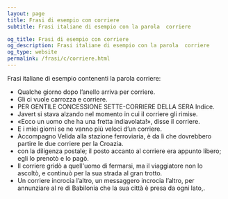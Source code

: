 ```yaml
---
layout: page
title: Frasi di esempio con corriere 
subtitle: Frasi italiane di esempio con la parola  corriere

og_title: Frasi di esempio con corriere 
og_description: Frasi italiane di esempio con la parola  corriere
og_type: website
permalink: /frasi/c/corriere.html
---
```


Frasi italiane di esempio contenenti la parola corriere:


- Qualche giorno dopo l’anello arriva per corriere.
- Gli ci vuole carrozza e corriere.
- PER GENTILE CONCESSIONE SETTE-CORRIERE DELLA SERA Indice.
- Javert si stava alzando nel momento in cui il corriere gli rimise.
- «Ecco un uomo che ha una fretta indiavolata!», disse il corriere.
- E i miei giorni se ne vanno più veloci d’un corriere.
- Accompagno Velida alla stazione ferroviaria, è da lì che dovrebbero partire le due corriere per la Croazia.
- con la diligenza postale; il posto accanto al corriere era appunto libero; egli lo prenotò e lo pagò.
- Il corriere gridò a quell'uomo di fermarsi, ma il viaggiatore non lo ascoltò, e continuò per la sua strada al gran trotto.
- Un corriere incrocia l’altro, un messaggero incrocia l’altro, per annunziare al re di Babilonia che la sua città è presa da ogni lato,.
